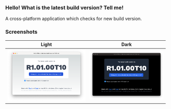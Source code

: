 ### Hello! What is the latest build version? Tell me!
A cross-platform application which checks for new build version.

### Screenshots
| Light                                      | Dark                                     |
|--------------------------------------------|------------------------------------------|
| ![Light](screenshots/screenshot_light.png) | ![Dark](screenshots/screenshot_dark.png) |
